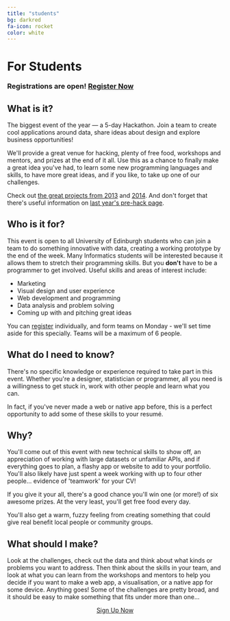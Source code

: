 ```yaml
---
title: "students"
bg: darkred
fa-icon: rocket  
color: white  
---
```


# For Students

<h3 style="display: inline"> Registrations are open!
<a href="https://www.events.ed.ac.uk/index.cfm?event=book&scheduleId=18656" class="btn btn-primary">Register Now</a> </h3>

## What is it?

The biggest event of the year &mdash; a 5-day Hackathon. Join a team to create cool applications around data, share ideas about design and explore business opportunities! 

We'll provide a great venue for hacking, plenty of free food, workshops and mentors, and prizes at the end of it all. Use this as a chance to finally make a great idea you've had, to learn some new programming languages and skills, to have more great ideas, and if you like, to take up one of our challenges. 

Check out [the great projects from 2013](http://rhiaro.co.uk/ilwhack/finalprojects.php) and [2014](https://comp-soc.com/ilwhack/teams/). And don't forget that there's useful information on [last year's pre-hack page](http://comp-soc.com/compsoc/page/prehack).

## Who is it for?

This event is open to all University of Edinburgh students who can join a team to do something innovative with data, creating a working prototype by the end of the week. Many Informatics students will be interested because it allows them to stretch their programming skills. But you **don't** have to be a programmer to get involved. Useful skills and areas of interest include:

* Marketing
* Visual design and user experience
* Web development and programming
* Data analysis and problem solving
* Coming up with and pitching great ideas

You can [register](http://www.ilwevents.ed.ac.uk/event-by-day/innovation-lab-smart-data-hack) individually, and form teams on Monday - we'll set time aside for this specially. Teams will be a maximum of 6 people.

## What do I need to know?

There's no specific knowledge or experience required to take part in this event. Whether you're a designer, statistician or programmer, all you need is a willingness to get stuck in, work with other people and learn what you can.

In fact, if you've never made a web or native app before, this is a perfect opportunity to add some of these skills to your resumé.

## Why?

You'll come out of this event with new technical skills to show off, an appreciation of working with large datasets or unfamiliar APIs, and if everything goes to plan, a flashy app or website to add to your portfolio. You'll also likely have just spent a week working with up to four other people... evidence of 'teamwork' for your CV!

If you give it your all, there's a good chance you'll win one (or more!) of six awesome prizes. At the very least, you'll get free food every day.

You'll also get a warm, fuzzy feeling from creating something that could give real benefit local people or community groups.

## What should I make?

Look at the challenges, check out the data and think about what kinds or problems you want to address. Then think about the skills in your team, and look at what you can learn from the workshops and mentors to help you decide if you want to make a web app, a visualisation, or a native app for some device. Anything goes! Some of the challenges are pretty broad, and it should be easy to make something that fits under more than one...



<div style="text-align: center">
<a href="https://www.events.ed.ac.uk/index.cfm?event=book&scheduleId=18656" class="btn btn-lg btn-primary">Sign Up Now</a>
</div>